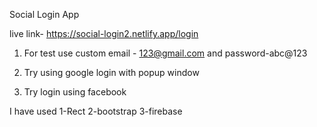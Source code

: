 Social Login App

live link- https://social-login2.netlify.app/login

1. For test use custom email - 123@gmail.com and password-abc@123

2. Try using google login with popup window

3. Try login using facebook

I have used
1-Rect
2-bootstrap
3-firebase
